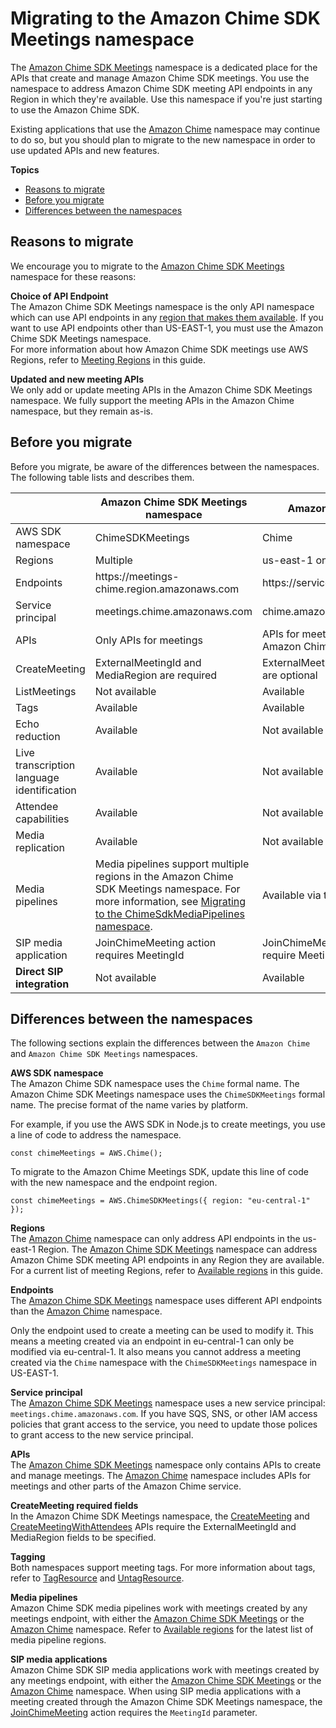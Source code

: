 # Migrating to the Amazon Chime SDK Meetings namespace<a name="meeting-namespace-migration"></a>

The [Amazon Chime SDK Meetings](https://docs.aws.amazon.com/chime-sdk/latest/APIReference/API_Operations_Amazon_Chime_SDK_Meetings.html) namespace is a dedicated place for the APIs that create and manage Amazon Chime SDK meetings\. You use the namespace to address Amazon Chime SDK meeting API endpoints in any Region in which they're available\. Use this namespace if you're just starting to use the Amazon Chime SDK\.

Existing applications that use the [Amazon Chime](https://docs.aws.amazon.com/chime-sdk/latest/APIReference/API_Operations_Amazon_Chime.html) namespace may continue to do so, but you should plan to migrate to the new namespace in order to use updated APIs and new features\.

**Topics**
+ [Reasons to migrate](#migration-reasons)
+ [Before you migrate](#before-migrating)
+ [Differences between the namespaces](#namespace-differences)

## Reasons to migrate<a name="migration-reasons"></a>

We encourage you to migrate to the [Amazon Chime SDK Meetings](https://docs.aws.amazon.com/chime-sdk/latest/APIReference/API_Operations_Amazon_Chime_SDK_Meetings.html) namespace for these reasons:

**Choice of API Endpoint**  
The Amazon Chime SDK Meetings namespace is the only API namespace which can use API endpoints in any [region that makes them available](https://docs.aws.amazon.com/chime-sdk/latest/dg/sdk-available-regions.html)\. If you want to use API endpoints other than US\-EAST\-1, you must use the Amazon Chime SDK Meetings namespace\.  
For more information about how Amazon Chime SDK meetings use AWS Regions, refer to [Meeting Regions](https://docs.aws.amazon.com/chime-sdk/latest/dg/chime-sdk-meetings-regions.html) in this guide\.

**Updated and new meeting APIs**  
We only add or update meeting APIs in the Amazon Chime SDK Meetings namespace\. We fully support the meeting APIs in the Amazon Chime namespace, but they remain as\-is\.

## Before you migrate<a name="before-migrating"></a>

Before you migrate, be aware of the differences between the namespaces\. The following table lists and describes them\.


|  | Amazon Chime SDK Meetings namespace | Amazon Chime namespace | 
| --- | --- | --- | 
| AWS SDK namespace | ChimeSDKMeetings | Chime | 
| Regions | Multiple | us\-east\-1 only | 
| Endpoints | https://meetings\-chime\.region\.amazonaws\.com | https://service\.chime\.aws\.amazon\.com | 
| Service principal | meetings\.chime\.amazonaws\.com | chime\.amazonaws\.com | 
| APIs | Only APIs for meetings | APIs for meetings and other parts of Amazon Chime | 
| CreateMeeting | ExternalMeetingId and MediaRegion are required | ExternalMeetingId and MediaRegion are optional | 
| ListMeetings | Not available | Available | 
| Tags | Available | Available | 
| Echo reduction | Available  | Not available | 
| Live transcription language identification | Available | Not available | 
| Attendee capabilities | Available | Not available | 
| Media replication | Available | Not available | 
| Media pipelines | Media pipelines support multiple regions in the Amazon Chime SDK Meetings namespace\. For more information, see [Migrating to the ChimeSdkMediaPipelines namespace](migrate-pipelines.md)\. | Available via the us\-east\-1 endpoint | 
| SIP media application | JoinChimeMeeting action requires MeetingId | JoinChimeMeeting action does not require MeetingId | 
|  **Direct SIP integration**  | Not available | Available | 

## Differences between the namespaces<a name="namespace-differences"></a>

The following sections explain the differences between the `Amazon Chime` and `Amazon Chime SDK Meetings` namespaces\.

**AWS SDK namespace**  
The Amazon Chime SDK namespace uses the `Chime` formal name\. The Amazon Chime SDK Meetings namespace uses the `ChimeSDKMeetings` formal name\. The precise format of the name varies by platform\.

For example, if you use the AWS SDK in Node\.js to create meetings, you use a line of code to address the namespace\.

```
const chimeMeetings = AWS.Chime();
```

To migrate to the Amazon Chime Meetings SDK, update this line of code with the new namespace and the endpoint region\.

```
const chimeMeetings = AWS.ChimeSDKMeetings({ region: "eu-central-1" });
```

**Regions**  
The [Amazon Chime](https://docs.aws.amazon.com/chime-sdk/latest/APIReference/API_Operations_Amazon_Chime.html) namespace can only address API endpoints in the us\-east\-1 Region\. The [Amazon Chime SDK Meetings](https://docs.aws.amazon.com/chime-sdk/latest/APIReference/API_Operations_Amazon_Chime_SDK_Meetings.html) namespace can address Amazon Chime SDK meeting API endpoints in any Region they are available\. For a current list of meeting Regions, refer to [Available regions](sdk-available-regions.md) in this guide\.

**Endpoints**  
The [Amazon Chime SDK Meetings](https://docs.aws.amazon.com/chime-sdk/latest/APIReference/API_Operations_Amazon_Chime_SDK_Meetings.html) namespace uses different API endpoints than the [Amazon Chime](https://docs.aws.amazon.com/chime-sdk/latest/APIReference/API_Operations_Amazon_Chime.html) namespace\.

Only the endpoint used to create a meeting can be used to modify it\. This means a meeting created via an endpoint in eu\-central\-1 can only be modified via eu\-central\-1\. It also means you cannot address a meeting created via the `Chime` namespace with the `ChimeSDKMeetings` namespace in US\-EAST\-1\.

**Service principal**  
The [Amazon Chime SDK Meetings](https://docs.aws.amazon.com/chime-sdk/latest/APIReference/API_Operations_Amazon_Chime_SDK_Meetings.html) namespace uses a new service principal: `meetings.chime.amazonaws.com`\. If you have SQS, SNS, or other IAM access policies that grant access to the service, you need to update those polices to grant access to the new service principal\.

**APIs**  
The [Amazon Chime SDK Meetings](https://docs.aws.amazon.com/chime-sdk/latest/APIReference/API_Operations_Amazon_Chime_SDK_Meetings.html) namespace only contains APIs to create and manage meetings\. The [Amazon Chime](https://docs.aws.amazon.com/chime-sdk/latest/APIReference/API_Operations_Amazon_Chime.html) namespace includes APIs for meetings and other parts of the Amazon Chime service\.

**CreateMeeting required fields**  
In the Amazon Chime SDK Meetings namespace, the [CreateMeeting](https://docs.aws.amazon.com/chime-sdk/latest/APIReference/API_meeting-chime_CreateMeeting.html) and [CreateMeetingWithAttendees](https://docs.aws.amazon.com/chime-sdk/latest/APIReference/API_meeting-chime_CreateMeetingWithAttendees.html) APIs require the ExternalMeetingId and MediaRegion fields to be specified\.

**Tagging**  
Both namespaces support meeting tags\. For more information about tags, refer to [TagResource](https://docs.aws.amazon.com/chime-sdk/latest/APIReference/API_meeting-chime_TagResource.html) and [UntagResource](https://docs.aws.amazon.com/chime-sdk/latest/APIReference/API_meeting-chime_UntagResource.html)\.

**Media pipelines**  
Amazon Chime SDK media pipelines work with meetings created by any meetings endpoint, with either the [Amazon Chime SDK Meetings](https://docs.aws.amazon.com/chime-sdk/latest/APIReference/API_Operations_Amazon_Chime_SDK_Meetings.html) or the [Amazon Chime](https://docs.aws.amazon.com/chime-sdk/latest/APIReference/API_Operations_Amazon_Chime.html) namespace\. Refer to [Available regions](https://docs.aws.amazon.com/chime-sdk/latest/dg/sdk-available-regions.html) for the latest list of media pipeline regions\.

**SIP media applications**  
Amazon Chime SDK SIP media applications work with meetings created by any meetings endpoint, with either the [Amazon Chime SDK Meetings](https://docs.aws.amazon.com/chime-sdk/latest/APIReference/API_Operations_Amazon_Chime_SDK_Meetings.html) or the [Amazon Chime](https://docs.aws.amazon.com/chime-sdk/latest/APIReference/API_Operations_Amazon_Chime.html) namespace\. When using SIP media applications with a meeting created through the Amazon Chime SDK Meetings namespace, the [JoinChimeMeeting](join-chime-meeting.md) action requires the `MeetingId` parameter\.
